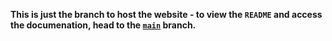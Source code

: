 **This is just the branch to host the website - to view the `README` and access the documenation, head to the [`main`](https://github.com/willtheorangeguy/PyTricks-Archive) branch.**
